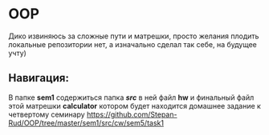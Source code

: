 # OOP
Дико извиняюсь за сложные пути и матрешки, просто желания плодить локальные репозитории нет, а изначально сделал так себе, на будущее учту)
## Навигация:
В папке **sem1** содержиться папка __*src*__ в ней файл **hw** и финальный файл этой матрешки **calculator** котором будет находится домашнее задание к четвертому семинару
https://github.com/Stepan-Rud/OOP/tree/master/sem1/src/cw/sem5/task1
